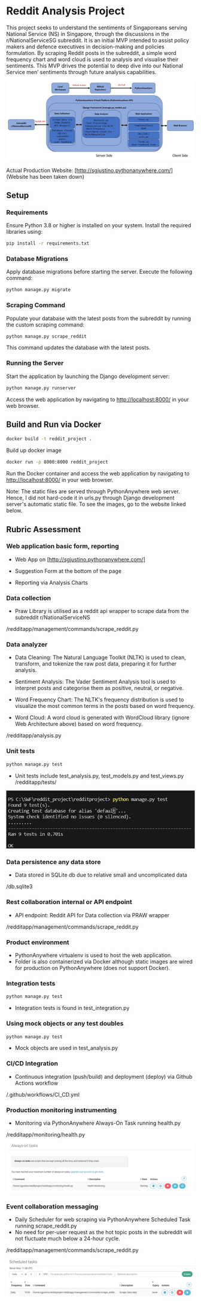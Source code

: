 # Reddit Analysis Project

This project seeks to understand the sentiments of Singaporeans serving National Service (NS) in Singapore, through the discussions in the r/NationalServiceSG subreddit. It is an initial MVP intended to assist policy makers and defence executives in decision-making and policies formulation. By scraping Reddit posts in the subreddit, a simple word frequency chart and word cloud is used to analysis and visualise their sentiments. This MVP drives the potential to deep dive into our National Service men’ sentiments through future analysis capabilities.

![Alt text](<Web Architecture.jpg>)

Actual Production Website: 
[http://sgjustino.pythonanywhere.com/]
(Website has been taken down)

## Setup

### Requirements

Ensure Python 3.8 or higher is installed on your system. Install the required libraries using:

```bash
pip install -r requirements.txt
```

### Database Migrations

Apply database migrations before starting the server. Execute the following command:

```bash
python manage.py migrate
```

### Scraping Command

Populate your database with the latest posts from the subreddit by running the custom scraping command:

```bash
python manage.py scrape_reddit
```
This command updates the database with the latest posts.

### Running the Server

Start the application by launching the Django development server:

```bash
python manage.py runserver
```
Access the web application by navigating to [http://localhost:8000/](http://localhost:8000/) in your web browser.

## Build and Run via Docker
```bash
docker build -t reddit_project .
```
Build up docker image
```bash
docker run -p 8000:8000 reddit_project
```
Run the Docker container and access the web application by navigating to [http://localhost:8000/](http://localhost:8000/) in your web browser.

Note: The static files are served through PythonAnywhere web server. Hence, I did not hard-code it in urls.py through Django development server's automatic static file. To see the images, go to the website linked below.

## Rubric Assessment

### Web application basic form, reporting
* Web App on [http://sgjustino.pythonanywhere.com/]

* Suggestion Form at the bottom of the page

* Reporting via Analysis Charts

### Data collection
* Praw Library is utilised as a reddit api wrapper to scrape data from the subreddit r/NationalServiceNS

/redditapp/management/commands/scrape_reddit.py

### Data analyzer
* Data Cleaning: The Natural Language Toolkit (NLTK) is used to clean, transform, and tokenize the raw post data, preparing it for further analysis.

* Sentiment Analysis: The Vader Sentiment Analysis tool is used to interpret posts and categorise them as positive, neutral, or negative.

* Word Frequency Chart: The NLTK's frequency distribution is used to visualize the most common terms in the posts based on word frequency.

* Word Cloud: A word cloud is generated with WordCloud library (ignore Web Architecture above) based on word frequency.

/redditapp/analysis.py

### Unit tests
```bash
python manage.py test
```
* Unit tests include test_analysis.py, test_models.py and test_views.py
/redditapp/tests/

![Alt text](<Test Results.jpg>)

### Data persistence any data store
* Data stored in SQLite db due to relative small and uncomplicated data

/db.sqlite3

### Rest collaboration internal or API endpoint
* API endpoint: Reddit API for Data collection via PRAW wrapper

/redditapp/management/commands/scrape_reddit.py

### Product environment
* PythonAnywhere virtualenv is used to host the web application.
* Folder is also containerized via Docker although static images are wired for production on PythonAnywhere (does not support Docker).

### Integration tests
```bash
python manage.py test
```

* Integration tests is found in test_integration.py

### Using mock objects or any test doubles
```bash
python manage.py test
```

* Mock objects are used in test_analysis.py

### CI/CD Integration
* Continuous integration (push/build) and deployment (deploy) via Github Actions workflow

/.github/workflows/CI_CD.yml

### Production monitoring instrumenting
* Monitoring via PythonAnywhere Always-On Task running health.py

/redditapp/monitoring/health.py

![Alt text](<Health Monitoring Task.jpg>)

### Event collaboration messaging
* Daily Scheduler for web scraping via PythonAnywhere Scheduled Task running scrape_reddit.py
* No need for per-user request as the hot topic posts in the subreddit will not fluctuate much below a 24-hour cycle.

/redditapp/management/commands/scrape_reddit.py

![Alt text](<Scraping Task.jpg>)
